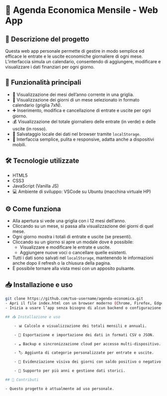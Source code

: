 # 📅 Agenda Economica Mensile - Web App

## 📝 Descrizione del progetto

Questa web app personale permette di gestire in modo semplice ed efficace le entrate e le uscite economiche giornaliere di ogni mese.  
L’interfaccia simula un calendario, consentendo di aggiungere, modificare e visualizzare i dati finanziari per ogni giorno.

## 🚀 Funzionalità principali

- 📅 Visualizzazione dei mesi dell’anno corrente in una griglia.  
- 📆 Visualizzazione dei giorni di un mese selezionato in formato calendario (griglia 7xN).  
- ➕ Inserimento, modifica e cancellazione di entrate e uscite per ogni giorno.  
- 💰 Visualizzazione del totale giornaliero delle entrate (in verde) e delle uscite (in rosso).  
- 💾 Salvataggio locale dei dati nel browser tramite `localStorage`.  
- 📱 Interfaccia semplice, pulita e responsive, adatta anche a dispositivi mobili.

## 🛠️ Tecnologie utilizzate

- HTML5  
- CSS3  
- JavaScript (Vanilla JS)  
- 💻 Ambiente di sviluppo: VSCode su Ubuntu (macchina virtuale HP)

## ⚙️ Come funziona

- Alla apertura si vede una griglia con i 12 mesi dell’anno.  
- Cliccando su un mese, si passa alla visualizzazione dei giorni di quel mese.  
- Ogni giorno mostra i totali di entrate e uscite (se presenti).  
- Cliccando su un giorno si apre un modale dove è possibile:  
  - Visualizzare e modificare le entrate e uscite.  
  - Aggiungere nuove voci o cancellare quelle esistenti.  
- Tutti i dati sono salvati nel `localStorage`, mantenendo le informazioni anche dopo il refresh o la chiusura della pagina.  
- È possibile tornare alla vista mesi con un apposito pulsante.

## 📥 Installazione e uso

```bash
git clone https://github.com/tuo-username/agenda-economica.git
- Apri il file index.html con un browser moderno (Chrome, Firefox, Edge).
- Inizia a usare l’app senza bisogno di alcun backend o configurazione aggiuntiva.

## 📥 Installazione e uso

    - 📊 Calcolo e visualizzazione dei totali mensili e annuali.

    - 📁 Esportazione e importazione dei dati in formati CSV o JSON.

    - ☁️ Backup e sincronizzazione cloud per accesso multi-dispositivo.

    - 🏷️ Aggiunta di categorie personalizzate per entrate e uscite.

    - 🎨 Evidenziazione visiva dei giorni con saldo positivo o negativo.

    - 📅 Supporto per più anni e gestione dati storici.

## 🤝 Contributi

- Questo progetto è attualmente ad uso personale.